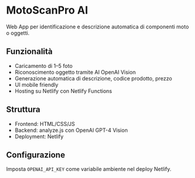 # MotoScanPro AI

Web App per identificazione e descrizione automatica di componenti moto o oggetti.

## Funzionalità

- Caricamento di 1–5 foto
- Riconoscimento oggetto tramite AI OpenAI Vision
- Generazione automatica di descrizione, codice prodotto, prezzo
- UI mobile friendly
- Hosting su Netlify con Netlify Functions

## Struttura
- Frontend: HTML/CSS/JS
- Backend: analyze.js con OpenAI GPT-4 Vision
- Deployment: Netlify

## Configurazione
Imposta `OPENAI_API_KEY` come variabile ambiente nel deploy Netlify.
